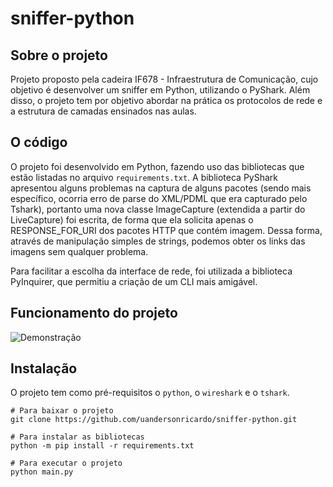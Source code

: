 # sniffer-python

## Sobre o projeto

Projeto proposto pela cadeira IF678 - Infraestrutura de Comunicação, cujo objetivo é desenvolver um sniffer em Python, utilizando o PyShark. Além disso, o projeto tem por objetivo abordar na prática os protocolos de rede e a estrutura de camadas ensinados nas aulas.

## O código

O projeto foi desenvolvido em Python, fazendo uso das bibliotecas que estão listadas no arquivo ```requirements.txt```. A biblioteca PyShark apresentou alguns problemas na captura de alguns pacotes (sendo mais específico, ocorria erro de parse do XML/PDML que era capturado pelo Tshark), portanto uma nova classe ImageCapture (extendida a partir do LiveCapture) foi escrita, de forma que ela solicita apenas o RESPONSE_FOR_URI dos pacotes HTTP que contém imagem. Dessa forma, através de manipulação simples de strings, podemos obter os links das imagens sem qualquer problema.

Para facilitar a escolha da interface de rede, foi utilizada a biblioteca PyInquirer, que permitiu a criação de um CLI mais amigável.

## Funcionamento do projeto

![Demonstração](https://media.giphy.com/media/Ou4tCgRGNpM2N4tUA0/giphy.gif)

## Instalação

O projeto tem como pré-requisitos o ```python```, o ```wireshark``` e o ```tshark```.

```properties
# Para baixar o projeto
git clone https://github.com/uandersonricardo/sniffer-python.git

# Para instalar as bibliotecas
python -m pip install -r requirements.txt

# Para executar o projeto
python main.py
```